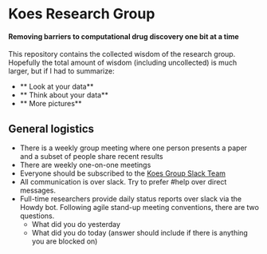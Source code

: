 # Koes Research Group
#### Removing barriers to computational drug discovery one bit at a time
This repository contains the collected wisdom of the research group.
Hopefully the total amount of wisdom (including uncollected) is much larger, but if I had to summarize:

* ** Look at your data**
* ** Think about your data**
* ** More pictures**

## General logistics
* There is a weekly group meeting where one person presents a paper and a subset of people share recent results
* There are weekly one-on-one meetings
* Everyone should be subscribed to the [Koes Group Slack Team](http://koesgroup.slack.com)
* All communication is over slack.  Try to prefer #help over direct messages.
* Full-time researchers provide daily status reports over slack via the Howdy bot.  Following agile stand-up meeting conventions, there are two questions.
  * What did you do yesterday
  * What did you do today (answer should include if there is anything you are blocked on)
